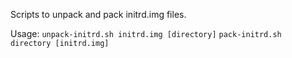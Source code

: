 Scripts to unpack and pack initrd.img files.

Usage:
`unpack-initrd.sh initrd.img [directory]`
`pack-initrd.sh directory [initrd.img]`
